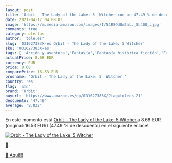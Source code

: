 ```yaml
---
layout: post
title: 'Orbit - The Lady of the Lake: 5  Witcher con un 47.49 % de descuento'
date: 2021-04-12 04:08:03
image: 'https://m.media-amazon.com/images/I/51R8QdUm2aL._SL400_.jpg'
comments: true
category: ofertas
author: 'tole.es'
slug: '031627383X-es Orbit - The Lady of the Lake: 5 Witcher'
sku: '031627383X-es'
tags: [ 'Acción y aventura','Fantasía','Fantasía histórica ficción','Fantasía y ciencia ficción','Ficción histórica','Ficción por género','Libros','Literatura y ficción','orbit', ]
actualPrice: 8.68 EUR
currency: EUR
price: 8.68
comparePrice: 16.53 EUR
prodname: 'Orbit - The Lady of the Lake: 5  Witcher '
country: 'es'
flag: '🇪🇸'
brand: 'Orbit'
buyurl: 'https://www.amazon.es/dp/031627383X/?tag=tolees-21'
descuento: '47.49'
average: '8.832'
---
```


En este momento está [Orbit - The Lady of the Lake: 5  Witcher ](https://www.amazon.es/dp/031627383X/?tag=tolees-21) a 8.68 EUR (original: 16.53 EUR) (47.49 %  de descuento) en el siguiente enlace!

[![Orbit - The Lady of the Lake: 5  Witcher](https://m.media-amazon.com/images/I/51R8QdUm2aL._SL400_.jpg)](https://www.amazon.es/dp/031627383X/?tag=tolees-21)

🔎:


[🛒 Aquí!!!](https://www.amazon.es/dp/031627383X/?tag=tolees-21)
